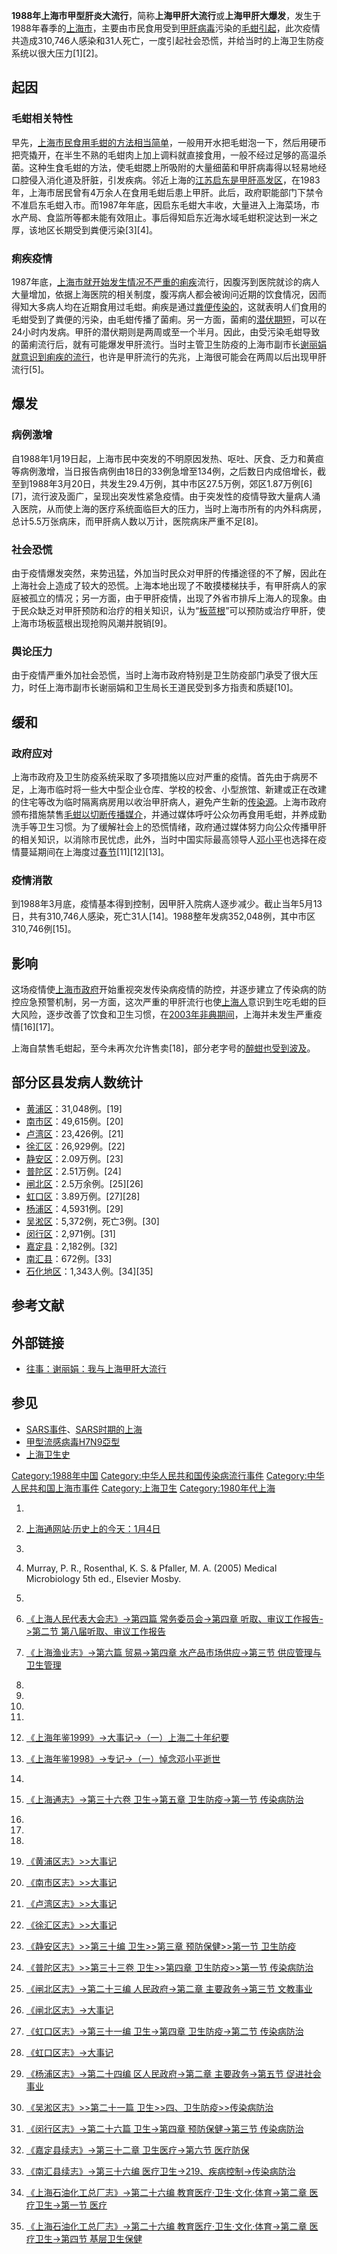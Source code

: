 **1988年上海市甲型肝炎大流行**，简称**上海甲肝大流行**或**上海甲肝大爆发**，发生于1988年春季的[上海市](https://zh.wikipedia.org/wiki/上海市 "wikilink")，主要由市民食用受到[甲肝](https://zh.wikipedia.org/wiki/甲肝 "wikilink")[病毒](../Page/病毒.md "wikilink")污染的[毛蚶引起](https://zh.wikipedia.org/wiki/毛蚶 "wikilink")，此次疫情共造成310,746人感染和31人死亡，一度引起社会恐慌，并给当时的上海卫生防疫系统以很大压力\[1\]\[2\]。

## 起因

### 毛蚶相关特性

早先，[上海市民食用毛蚶的方法相当简单](../Page/上海人.md "wikilink")，一般用开水把毛蚶泡一下，然后用硬币把壳撬开，在半生不熟的毛蚶肉上加上调料就直接食用，一般不经过足够的高温杀菌。这种生食毛蚶的方法，使毛蚶腮上所吸附的大量细菌和甲肝病毒得以轻易地经口腔侵入消化道及肝脏，引发疾病。邻近上海的[江苏启东是甲肝高发区](https://zh.wikipedia.org/wiki/启东 "wikilink")，在1983年，上海市居民曾有4万余人在食用毛蚶后患上甲肝。此后，政府职能部门下禁令不准启东毛蚶入市。而1987年年底，因启东毛蚶大丰收，大量进入上海菜场，市水产局、食监所等都未能有效阻止。事后得知启东近海水域毛蚶积淀达到一米之厚，该地区长期受到粪便污染\[3\]\[4\]。

### 痢疾疫情

1987年底，[上海市就开始发生情况不严重的](https://zh.wikipedia.org/wiki/上海市 "wikilink")[痢疾](../Page/痢疾.md "wikilink")流行，因腹泻到医院就诊的病人大量增加，依据上海医院的相关制度，腹泻病人都会被询问近期的饮食情况，因而得知大多病人均在近期食用过毛蚶。痢疾是通过[粪便传染的](https://zh.wikipedia.org/wiki/粪便 "wikilink")，这就表明人们食用的毛蚶受到了粪便的污染，由毛蚶传播了菌痢。另一方面，菌痢的[潜伏期短](https://zh.wikipedia.org/wiki/潜伏期 "wikilink")，可以在24小时内发病。甲肝的潜伏期则是两周或至一个半月。因此，由受污染毛蚶导致的菌痢流行后，就有可能爆发甲肝流行。当时主管卫生防疫的上海市副市长[谢丽娟就意识到痢疾的流行](https://zh.wikipedia.org/wiki/谢丽娟 "wikilink")，也许是甲肝流行的先兆，上海很可能会在两周以后出现甲肝流行\[5\]。

## 爆发

### 病例激增

自1988年1月19日起，上海市民中突发的不明原因发热、呕吐、厌食、乏力和黄疸等病例激增，当日报告病例由18日的33例急增至134例，之后数日内成倍增长，截至到1988年3月20日，共发生29.4万例，其中市区27.5万例，郊区1.87万例\[6\]\[7\]，流行波及面广，呈现出突发性紧急疫情。由于突发性的疫情导致大量病人涌入医院，从而使上海的医疗系统面临巨大的压力，当时上海市所有的内外科病房，总计5.5万张病床，而甲肝病人数以万计，医院病床严重不足\[8\]。

### 社会恐慌

由于疫情爆发突然，来势迅猛，外加当时民众对甲肝的传播途径的不了解，因此在上海社会上造成了较大的恐慌。上海本地出现了不敢摸楼梯扶手，有甲肝病人的家庭被孤立的情况；另一方面，由于甲肝疫情，出现了外省市排斥上海人的现象。由于民众缺乏对甲肝预防和治疗的相关知识，认为“[板蓝根](../Page/板蓝根.md "wikilink")”可以预防或治疗甲肝，使上海市场板蓝根出现抢购风潮并脱销\[9\]。

### 舆论压力

由于疫情严重外加社会恐慌，当时上海市政府特别是卫生防疫部门承受了很大压力，时任上海市副市长谢丽娟和卫生局长王道民受到多方指责和质疑\[10\]。

## 缓和

### 政府应对

上海市政府及卫生防疫系统采取了多项措施以应对严重的疫情。首先由于病房不足，上海市临时将一些大中型企业仓库、学校的校舍、小型旅馆、新建或正在改建的住宅等改为临时隔离病房用以收治甲肝病人，避免产生新的[传染源](https://zh.wikipedia.org/wiki/传染源 "wikilink")。上海市政府颁布措施禁售[毛蚶以切断传播媒介](https://zh.wikipedia.org/wiki/毛蚶 "wikilink")，并通过媒体呼吁公众勿再食用毛蚶，并养成勤洗手等卫生习惯。为了缓解社会上的恐慌情绪，政府通过媒体努力向公众传播甲肝的相关知识，以消除市民忧虑，此外，当时中国实际最高领导人[邓小平](../Page/邓小平.md "wikilink")也选择在疫情蔓延期间在上海度过[春节](https://zh.wikipedia.org/wiki/春节 "wikilink")\[11\]\[12\]\[13\]。

### 疫情消散

到1988年3月底，疫情基本得到控制，因甲肝入院病人逐步减少。截止当年5月13日，共有310,746人感染，死亡31人\[14\]。1988整年发病352,048例，其中市区310,746例\[15\]。

## 影响

这场疫情使[上海市政府](../Page/上海市政府.md "wikilink")开始重视突发传染病疫情的防控，并逐步建立了传染病的防控应急预警机制，另一方面，这次严重的甲肝流行也使[上海人](../Page/上海人.md "wikilink")意识到生吃毛蚶的巨大风险，逐步改善了饮食和卫生习惯，在[2003年非典期间](https://zh.wikipedia.org/wiki/SARS事件 "wikilink")，上海并未发生严重疫情\[16\]\[17\]。

上海自禁售毛蚶起，至今未再次允许售卖\[18\]，部分老字号的[醉蚶也受到波及](https://zh.wikipedia.org/wiki/毛蚶 "wikilink")。

## 部分区县发病人数统计

  - [黄浦区](../Page/黄浦区.md "wikilink")：31,048例。\[19\]
  - [南市区](../Page/南市区_\(上海市\).md "wikilink")：49,615例。\[20\]
  - [卢湾区](../Page/卢湾区.md "wikilink")：23,426例。\[21\]
  - [徐汇区](../Page/徐汇区.md "wikilink")：26,929例。\[22\]
  - [静安区](../Page/静安区.md "wikilink")：2.09万例。\[23\]
  - [普陀区](../Page/普陀区_\(上海市\).md "wikilink")：2.51万例。\[24\]
  - [闸北区](../Page/闸北区.md "wikilink")：2.5万余例。\[25\]\[26\]
  - [虹口区](https://zh.wikipedia.org/wiki/虹口区 "wikilink")：3.89万例。\[27\]\[28\]
  - [杨浦区](../Page/杨浦区.md "wikilink")：4,5931例。\[29\]
  - [吴淞区](../Page/吴淞区.md "wikilink")：5,372例，死亡3例。\[30\]
  - [闵行区](../Page/闵行区.md "wikilink")：2,971例。\[31\]
  - [嘉定县](https://zh.wikipedia.org/wiki/嘉定县 "wikilink")：2,182例。\[32\]
  - [南汇县](https://zh.wikipedia.org/wiki/南汇县 "wikilink")：672例。\[33\]
  - [石化地区](../Page/上海石化.md "wikilink")：1,343人例。\[34\]\[35\]

## 参考文献

## 外部链接

  - [往事：谢丽娟：我与上海甲肝大流行](http://v.163.com/jishi/V5P6UVHTJ/V8KHF94A3.html)

## 参见

  - [SARS事件](https://zh.wikipedia.org/wiki/SARS事件 "wikilink")、[SARS时期的上海](../Page/SARS时期的上海.md "wikilink")
  - [甲型流感病毒H7N9亞型](../Page/甲型流感病毒H7N9亞型.md "wikilink")
  - [上海卫生史](../Page/上海卫生史.md "wikilink")

[Category:1988年中国](https://zh.wikipedia.org/wiki/Category:1988年中国 "wikilink")
[Category:中华人民共和国传染病流行事件](https://zh.wikipedia.org/wiki/Category:中华人民共和国传染病流行事件 "wikilink")
[Category:中华人民共和国上海市事件](https://zh.wikipedia.org/wiki/Category:中华人民共和国上海市事件 "wikilink")
[Category:上海卫生](https://zh.wikipedia.org/wiki/Category:上海卫生 "wikilink")
[Category:1980年代上海](https://zh.wikipedia.org/wiki/Category:1980年代上海 "wikilink")

1.

2.  [上海通网站·历史上的今天：1月4日](http://www.shtong.gov.cn/newsite/node2/node79048/userobject1ai98306.html)

3.

4.  Murray, P. R., Rosenthal, K. S. & Pfaller, M. A. (2005) Medical
    Microbiology 5th ed., Elsevier Mosby.

5.
6.  [《上海人民代表大会志》-\>第四篇 常务委员会-\>第四章 听取、审议工作报告-\>第二节
    第八届听取、审议工作报告](http://www.shtong.gov.cn/newsite/node2/node2245/node4492/node22091/node22133/node63692/userobject1ai10934.html)


7.  [《上海渔业志》-\>第六篇 贸易-\>第四章 水产品市场供应-\>第三节
    供应管理与卫生管理](http://www.shtong.gov.cn/newsite/node2/node2245/node69126/node69136/node69191/node69258/userobject1ai67116.html)

8.

9.
10.

11.

12. [《上海年鉴1999》-\>大事记-\>（一）上海二十年纪要](http://www.shtong.gov.cn/newsite/node2/node19828/node20002/node64362/node64364/userobject1ai68404.html)

13. [《上海年鉴1998》-\>专记-\>（一）悼念邓小平逝世](http://www.shtong.gov.cn/newsite/node2/node19828/node19945/node28316/node28318/userobject1ai59082.html)

14.

15. [《上海通志》-\>第三十六卷 卫生-\>第五章 卫生防疫-\>第一节
    传染病防治](http://www.shtong.gov.cn/newsite/node2/node2247/node4593/node79686/node79698/userobject1ai103345.html)

16.

17.

18.

19. [《黄浦区志》\>\>大事记](http://www.shtong.gov.cn/newsite/node2/node4/node2249/huangpu/node34380/index.html)

20. [《南市区志》\>\>大事记](http://www.shtong.gov.cn/newsite/node2/node4/node2249/nanshi/node43730/index.html)

21. [《卢湾区志》\>\>大事记](http://www.shtong.gov.cn/newsite/node2/node4/node2249/luwan/node36267/index.html)

22. [《徐汇区志》\>\>大事记](http://www.shtong.gov.cn/newsite/node2/node4/node2249/xuhui/node37547/index.html)

23. [《静安区志》\>\>第三十编 卫生\>\>第三章 预防保健\>\>第一节
    卫生防疫](http://www.shtong.gov.cn/newsite/node2/node4/node2249/node4412/node17458/node19735/node62359/userobject1ai7995.html)

24. [《普陀区志》\>\>第三十三卷 卫生\>\>第四章 卫生防疫\>\>第一节
    传染病防治](http://www.shtong.gov.cn/newsite/node2/node4/node2249/putuo/node41845/node41875/node62630/userobject1ai27418.html)

25. [《闸北区志》-\>第二十三编 人民政府-\>第二章 主要政务-\>第三节
    文教事业](http://www.shtong.gov.cn/newsite/node2/node4/node2249/zabei/node39935/node39940/node63348/userobject1ai25290.html)

26. [《闸北区志》-\>大事记](http://www.shtong.gov.cn/newsite/node2/node4/node2249/zabei/node38959/userobject1ai24216.html)


27. [《虹口区志》-\>第三十一编 卫生-\>第四章 卫生防疫-\>第二节
    传染病防治](http://www.shtong.gov.cn/newsite/node2/node4/node2249/node4418/node20226/node24877/node62965/userobject1ai11284.html)

28. [《虹口区志》-\>大事记](http://www.shtong.gov.cn/newsite/node2/node4/node2249/node4418/node20193/userobject1ai8135.html)

29. [《杨浦区志》-\>第二十四编 区人民政府-\>第二章 主要政务-\>第五节
    促进社会事业](http://www.shtong.gov.cn/newsite/node2/node4/node2249/yangpu/node45581/node45586/node61140/userobject1ai31718.html)


30. [《吴淞区志》\>\>第二十一篇
    卫生\>\>四、卫生防疫\>\>传染病防治](http://www.shtong.gov.cn/newsite/node2/node4/node2249/node2685/node3726/node3764/node61069/userobject1ai1345.html)

31. [《闵行区志》-\>第二十六篇 卫生-\>第四章 预防保健-\>第三节
    传染病防治](http://www.shtong.gov.cn/newsite/node2/node4/node2249/node2251/node2630/node2641/node2643/userobject1ai530.html)

32. [《嘉定县续志》-\>第三十二章 卫生医疗-\>第六节
    医疗防保](http://www.shtong.gov.cn/newsite/node2/node4/node2250/node72324/node72360/node72404/userobject1ai79928.html)

33. [《南汇县续志》-\>第三十六编
    医疗卫生-\>219、疾病控制-\>传染病防治](http://www.shtong.gov.cn/newsite/node2/node4/node2250/node79850/node79890/node80833/node81286/userobject1ai101028.html)

34. [《上海石油化工总厂志》-\>第二十六编 教育医疗·卫生·文化·体育-\>第二章 医疗卫生-\>第一节
    医疗](http://www.shtong.gov.cn/newsite/node2/node2245/node66888/node66919/node67250/node67266/userobject1ai64222.html)

35. [《上海石油化工总厂志》-\>第二十六编 教育医疗·卫生·文化·体育-\>第二章 医疗卫生-\>第四节
    基层卫生保健](http://www.shtong.gov.cn/newsite/node2/node2245/node66888/node66919/node67250/node67266/userobject1ai64245.html)